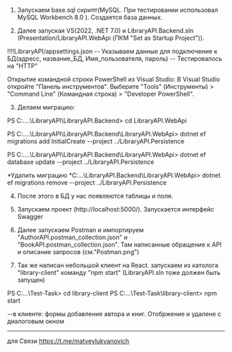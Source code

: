 1. Запускаем base.sql скрипт(MySQL. При тестировании использовал MySQL Workbench 8.0 ). Создается база данных.

2. Далее запуская VS(2022, .NET 7.0) и LibraryAPI.Backend.sln (Presentation/LibraryAPI.WebApi (ПКМ "Set as Startup Project")). 

!!!!LibraryAPI/appsettings.json 
-- Указываем данные для подключение к БД(адресс, название_БД, Имя_пользователя, пароль)
-- Тестировалось на "HTTP"

Открытие командной строки  PowerShell из Visual Studio:
В Visual Studio откройте "Панель инструментов".
Выберите "Tools" (Инструменты) > "Command Line" (Командная строка) > "Developer PowerShell".


3. Делаем миграцию:
   
PS C:\....\LibraryAPI\LibraryAPI.Backend> cd LibraryAPI.WebApi

PS C:\....\LibraryAPI\LibraryAPI.Backend\LibraryAPI.WebApi> dotnet ef migrations add InitialCreate --project ../LibraryAPI.Persistence

PS C:\....\LibraryAPI\LibraryAPI.Backend\LibraryAPI.WebApi> dotnet ef database update --project ../LibraryAPI.Persistence


*Удалить миграцию
*C:\...\LibraryAPI.Backend\LibraryAPI.WebApi> dotnet ef migrations remove --project ../LibraryAPI.Persistence


4. После этого в БД у нас появляются таблицы и поля.


5. Запускаем проект (http://localhost:5000/). Запускается интерфейс Swagger


6. Далее запускаем Postman и импортируем "AuthorAPI.postman_collection.json" и "BookAPI.postman_collection.json". Там написанные обращение к API и описание запросов (см."Postman.png")


7. Так же написан небольшой клиент на React. запускаем из католога "library-client" команду "npm start" (LibraryAPI.sln тоже должен быть запущен)

PS C:\...\Test-Task> cd library-client
PS C:\...\Test-Task\library-client> npm start        

--в клиенте: формы добавление автора и книг. Отобржение и удалене с диалоговым окном


-----------
для Связи
https://t.me/matveylukyanovich
